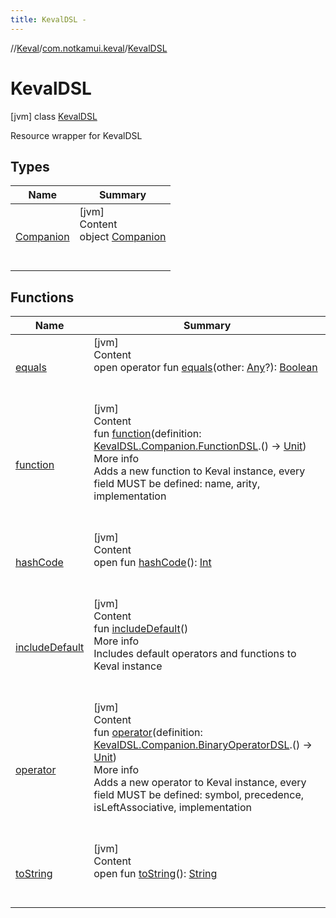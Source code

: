 ```yaml
---
title: KevalDSL -
---
```

//[Keval](../../index.md)/[com.notkamui.keval](../index.md)/[KevalDSL](index.md)

# KevalDSL

[jvm] class [KevalDSL](index.md)

Resource wrapper for KevalDSL

## Types

|  Name|  Summary| 
|---|---|
| <a name="com.notkamui.keval/KevalDSL.Companion///PointingToDeclaration/"></a>[Companion](-companion/index.md)| <a name="com.notkamui.keval/KevalDSL.Companion///PointingToDeclaration/"></a>[jvm]  <br>Content  <br>object [Companion](-companion/index.md)  <br><br><br>

## Functions

|  Name|  Summary| 
|---|---|
| <a name="kotlin/Any/equals/#kotlin.Any?/PointingToDeclaration/"></a>[equals](../-keval-d-s-l-exception/index.md#%5Bkotlin%2FAny%2Fequals%2F%23kotlin.Any%3F%2FPointingToDeclaration%2F%5D%2FFunctions%2F-408414666)| <a name="kotlin/Any/equals/#kotlin.Any?/PointingToDeclaration/"></a>[jvm]  <br>Content  <br>open operator fun [equals](../-keval-d-s-l-exception/index.md#%5Bkotlin%2FAny%2Fequals%2F%23kotlin.Any%3F%2FPointingToDeclaration%2F%5D%2FFunctions%2F-408414666)(other: [Any](https://kotlinlang.org/api/latest/jvm/stdlib/kotlin/-any/index.html)?): [Boolean](https://kotlinlang.org/api/latest/jvm/stdlib/kotlin/-boolean/index.html)  <br><br><br>
| <a name="com.notkamui.keval/KevalDSL/function/#kotlin.Function1[com.notkamui.keval.KevalDSL.Companion.FunctionDSL,kotlin.Unit]/PointingToDeclaration/"></a>[function](function.md)| <a name="com.notkamui.keval/KevalDSL/function/#kotlin.Function1[com.notkamui.keval.KevalDSL.Companion.FunctionDSL,kotlin.Unit]/PointingToDeclaration/"></a>[jvm]  <br>Content  <br>fun [function](function.md)(definition: [KevalDSL.Companion.FunctionDSL](-companion/-function-d-s-l/index.md).() -> [Unit](https://kotlinlang.org/api/latest/jvm/stdlib/kotlin/-unit/index.html))  <br>More info  <br>Adds a new function to Keval instance, every field MUST be defined: name, arity, implementation  <br><br><br>
| <a name="kotlin/Any/hashCode/#/PointingToDeclaration/"></a>[hashCode](../-keval-d-s-l-exception/index.md#%5Bkotlin%2FAny%2FhashCode%2F%23%2FPointingToDeclaration%2F%5D%2FFunctions%2F-408414666)| <a name="kotlin/Any/hashCode/#/PointingToDeclaration/"></a>[jvm]  <br>Content  <br>open fun [hashCode](../-keval-d-s-l-exception/index.md#%5Bkotlin%2FAny%2FhashCode%2F%23%2FPointingToDeclaration%2F%5D%2FFunctions%2F-408414666)(): [Int](https://kotlinlang.org/api/latest/jvm/stdlib/kotlin/-int/index.html)  <br><br><br>
| <a name="com.notkamui.keval/KevalDSL/includeDefault/#/PointingToDeclaration/"></a>[includeDefault](include-default.md)| <a name="com.notkamui.keval/KevalDSL/includeDefault/#/PointingToDeclaration/"></a>[jvm]  <br>Content  <br>fun [includeDefault](include-default.md)()  <br>More info  <br>Includes default operators and functions to Keval instance  <br><br><br>
| <a name="com.notkamui.keval/KevalDSL/operator/#kotlin.Function1[com.notkamui.keval.KevalDSL.Companion.BinaryOperatorDSL,kotlin.Unit]/PointingToDeclaration/"></a>[operator](operator.md)| <a name="com.notkamui.keval/KevalDSL/operator/#kotlin.Function1[com.notkamui.keval.KevalDSL.Companion.BinaryOperatorDSL,kotlin.Unit]/PointingToDeclaration/"></a>[jvm]  <br>Content  <br>fun [operator](operator.md)(definition: [KevalDSL.Companion.BinaryOperatorDSL](-companion/-binary-operator-d-s-l/index.md).() -> [Unit](https://kotlinlang.org/api/latest/jvm/stdlib/kotlin/-unit/index.html))  <br>More info  <br>Adds a new operator to Keval instance, every field MUST be defined: symbol, precedence, isLeftAssociative, implementation  <br><br><br>
| <a name="kotlin/Any/toString/#/PointingToDeclaration/"></a>[toString](../-keval-d-s-l-exception/index.md#%5Bkotlin%2FAny%2FtoString%2F%23%2FPointingToDeclaration%2F%5D%2FFunctions%2F-408414666)| <a name="kotlin/Any/toString/#/PointingToDeclaration/"></a>[jvm]  <br>Content  <br>open fun [toString](../-keval-d-s-l-exception/index.md#%5Bkotlin%2FAny%2FtoString%2F%23%2FPointingToDeclaration%2F%5D%2FFunctions%2F-408414666)(): [String](https://kotlinlang.org/api/latest/jvm/stdlib/kotlin/-string/index.html)  <br><br><br>

